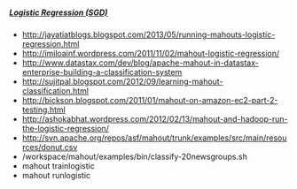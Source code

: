 ##### [Logistic Regression (SGD)](https://cwiki.apache.org/confluence/display/MAHOUT/Logistic+Regression)

* http://jayatiatblogs.blogspot.com/2013/05/running-mahouts-logistic-regression.html
* http://imiloainf.wordpress.com/2011/11/02/mahout-logistic-regression/
* http://www.datastax.com/dev/blog/apache-mahout-in-datastax-enterprise-building-a-classification-system
* http://sujitpal.blogspot.com/2012/09/learning-mahout-classification.html
* http://bickson.blogspot.com/2011/01/mahout-on-amazon-ec2-part-2-testing.html
* http://ashokabhat.wordpress.com/2012/02/13/mahout-and-hadoop-run-the-logistic-regression/
* http://svn.apache.org/repos/asf/mahout/trunk/examples/src/main/resources/donut.csv
* /workspace/mahout/examples/bin/classify-20newsgroups.sh
* mahout trainlogistic
* mahout runlogistic
